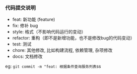 ### 代码提交说明
- feat: 新功能 (feature)
- fix: 修补 bug
- style: 格式（不影响代码运行的变动）
- refactor: 重构（即不是新增功能，也不是修改bug的代码变动）
- test: 测试
- chore: 其他修改, 比如构建流程, 依赖管理, 杂项修改
- docs: 文档修改

eg: `git commit -m "feat: 根据条件查询服务列表`ss
